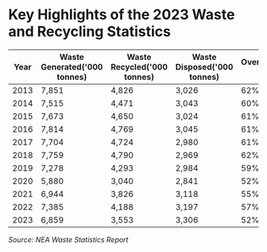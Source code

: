 # Key Highlights of the 2023 Waste and Recycling Statistics

| Year | Waste Generated('000 tonnes) | Waste Recycled('000 tonnes) | Waste Disposed('000 tonnes) | OverallRecycling Rate | OverallRecycling Rate w/oC&D waste |
| --- | --- | --- | --- | --- | --- |
| 2013 | 7,851 | 4,826 | 3,026 | 62% | 51% |
| 2014 | 7,515 | 4,471 | 3,043 | 60% | 51% |
| 2015 | 7,673 | 4,650 | 3,024 | 61% | 52% |
| 2016 | 7,814 | 4,769 | 3,045 | 61% | 51% |
| 2017 | 7,704 | 4,724 | 2,980 | 61% | 51% |
| 2018 | 7,759 | 4,790 | 2,969 | 62% | 52% |
| 2019 | 7,278 | 4,293 | 2,984 | 59% | 49% |
| 2020 | 5,880 | 3,040 | 2,841 | 52% | 44% |
| 2021 | 6,944 | 3,826 | 3,118 | 55% | 47% |
| 2022 | 7,385 | 4,188 | 3,197 | 57% | 46% |
| 2023 | 6,859 | 3,553 | 3,306 | 52% | 45% |

*Source: NEA Waste Statistics Report*
